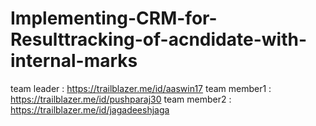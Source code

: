 # Implementing-CRM-for-Resulttracking-of-acndidate-with-internal-marks

team leader  :  https://trailblazer.me/id/aaswin17
team member1 :  https://trailblazer.me/id/pushparaj30
team member2 :  https://trailblazer.me/id/jagadeeshjaga
